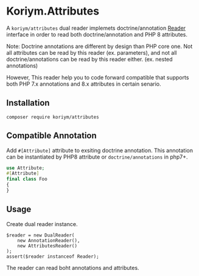# Koriym.Attributes

A `koriym/attributes` dual reader implemets doctrine/annotation [Reader](https://github.com/doctrine/annotations/blob/master/lib/Doctrine/Common/Annotations/Reader.php) interface
in order to read both doctrine/annotation and PHP 8 attributes.

Note:  Doctrine annotations are different by design than PHP core one. 
Not all attributes can be read by this reader (ex. parameters), and not all doctrine/annotations can be read by this reader either. (ex. nested annotations)

However, This reader help you to code forward compatible that supports both PHP 7.x annotations and 8.x attributes in certain senario.

## Installation

    composer require koriym/attributes

## Compatible Annotation

Add `#[Attribute]` attribute to exsiting doctrine annotation.
This annotation can be instantiated by PHP8 attribute or `doctrine/annotations` in php7+.

```php
use Attribute;
#[Attribute]
final class Foo
{
}
```

## Usage

Create dual reader instance.

    $reader = new DualReader(
        new AnnotationReader(),
        new AttributesReader()
    );
    assert($reader instanceof Reader);

The reader can read boht annotations and attributes.
